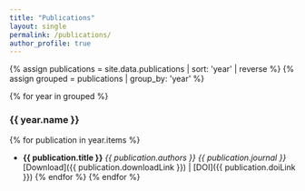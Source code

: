 ```yaml
---
title: "Publications"
layout: single
permalink: /publications/
author_profile: true
---
```


{% assign publications = site.data.publications | sort: 'year' | reverse %}
{% assign grouped = publications | group_by: 'year' %}

{% for year in grouped %}
### {{ year.name }}
  {% for publication in year.items %}
  - **{{ publication.title }}**
    _{{ publication.authors }}_
    *{{ publication.journal }}*
    [Download]({{ publication.downloadLink }}) | [DOI]({{ publication.doiLink }})
  {% endfor %}
{% endfor %}
